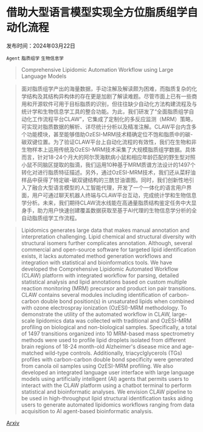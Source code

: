 # 借助大型语言模型实现全方位脂质组学自动化流程

发布时间：2024年03月22日

`Agent` `脂质组学` `生物信息学`

> Comprehensive Lipidomic Automation Workflow using Large Language Models

> 面对脂质组学产出的海量数据，手动注解及解读颇为困难，而脂质复杂的化学结构及其结构异构体的存在更是加剧了解读难题。尽管市面上已有一些商用和开源软件可用于目标脂质的识别，但往往缺少自动化方法构建流程及与统计学和生物信息学工具的整合功能。为此，我们研发了“全面脂质组学自动化工作流程平台CLAW”，它集成了定制化的多反应监测（MRM）策略，可实现对脂质数据的解析、详尽统计分析以及精准注解。CLAW平台内含多个功能模块，甚至能够借助OzESI-MRM技术精确定位不饱和脂质中的碳-碳双键位置。为了验证CLAW平台上自动化流程的有效性，我们在生物和非生物样本上运用传统及OzESI-MRM技术采集了大规模脂质组学数据。具体而言，针对18-24个月大的阿尔茨海默病小鼠和相应年龄匹配的野生型对照小鼠不同脑区提取的脂滴，我们运用10种基于MRM质谱方法设计的1497个转化对进行脂质特征描述。另外，通过OzESI-MRM技术，我们还从菜籽油样品中获得了特定碳-碳双键结构的三酰甘油谱图。同时，我们创新性地引入了融合大型语言模型的人工智能代理，开发了一个一体化的语言用户界面，用户可通过聊天机器人终端与CLAW平台互动，完成统计学和生物信息学分析。未来，我们期待CLAW流水线能在高通量脂质结构鉴定任务中大显身手，助力用户快速创建覆盖数据获取至基于AI代理的生物信息学分析的全自动脂质组学工作流程。

> Lipidomics generates large data that makes manual annotation and interpretation challenging. Lipid chemical and structural diversity with structural isomers further complicates annotation. Although, several commercial and open-source software for targeted lipid identification exists, it lacks automated method generation workflows and integration with statistical and bioinformatics tools. We have developed the Comprehensive Lipidomic Automated Workflow (CLAW) platform with integrated workflow for parsing, detailed statistical analysis and lipid annotations based on custom multiple reaction monitoring (MRM) precursor and product ion pair transitions. CLAW contains several modules including identification of carbon-carbon double bond position(s) in unsaturated lipids when combined with ozone electrospray ionization (OzESI)-MRM methodology. To demonstrate the utility of the automated workflow in CLAW, large-scale lipidomics data was collected with traditional and OzESI-MRM profiling on biological and non-biological samples. Specifically, a total of 1497 transitions organized into 10 MRM-based mass spectrometry methods were used to profile lipid droplets isolated from different brain regions of 18-24 month-old Alzheimer's disease mice and age-matched wild-type controls. Additionally, triacyclglycerols (TGs) profiles with carbon-carbon double bond specificity were generated from canola oil samples using OzESI-MRM profiling. We also developed an integrated language user interface with large language models using artificially intelligent (AI) agents that permits users to interact with the CLAW platform using a chatbot terminal to perform statistical and bioinformatic analyses. We envision CLAW pipeline to be used in high-throughput lipid structural identification tasks aiding users to generate automated lipidomics workflows ranging from data acquisition to AI agent-based bioinformatic analysis.

[Arxiv](https://arxiv.org/abs/2403.15076)